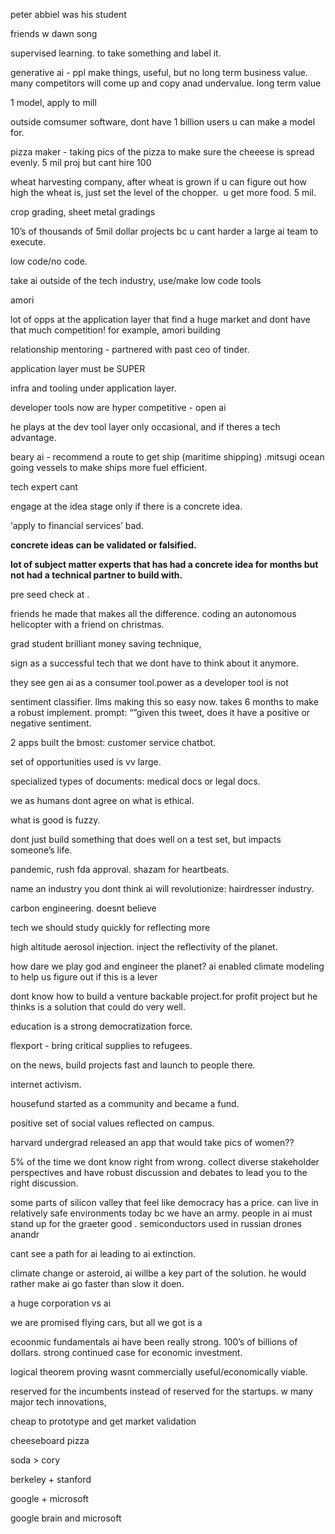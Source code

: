 peter abbiel was his student

friends w dawn song

supervised learning. to take something and label it. 

generative ai - ppl make things, useful, but no long term business value. many competitors will come up and copy anad undervalue. long term value

  

1 model, apply to mill

outside comsumer software, dont have 1 billion users u can make a model for. 

pizza maker - taking pics of the pizza to make sure the cheeese is spread evenly. 5 mil proj but cant hire 100 

  

wheat harvesting company, after wheat is grown if u can figure out how high the wheat is, just set the level of the chopper.  u get more food. 5 mil. 

crop grading, sheet metal gradings

  

  

10’s of thousands of 5mil dollar projects bc u cant harder a large ai team to execute. 

  

low code/no code. 

take ai outside of the tech industry, use/make low code tools

  

  

amori

  

  

lot of opps at the application layer that find a huge market and dont have that much competition! for example, amori building

relationship mentoring - partnered with past ceo of tinder. 

  

application layer must be SUPER 

  

infra and tooling under application layer. 

  

developer tools now are hyper competitive - open ai 

he plays at the dev tool layer only occasional, and if theres a tech advantage.

  

beary ai - recommend a route to get ship (maritime shipping) .mitsugi ocean going vessels to make ships more fuel efficient. 

  

  

  

  

tech expert cant 

engage at the idea stage only if there is a concrete idea. 

  

  

  

‘apply to financial services’ bad. 

**concrete ideas can be validated or falsified.** 

**lot of subject matter experts that has had a concrete idea for months but not had a technical partner to build with.** 

pre seed check at .

  

friends he made that makes all the difference. coding an autonomous helicopter with a friend on christmas. 

grad student brilliant money saving technique,

  

  

sign as a successful tech that we dont have to think about it anymore. 

  

they see gen ai as a consumer tool.power as a developer tool is not 

  

sentiment classifier. llms making this so easy now. takes 6 months to make a robust implement. prompt: “”given this tweet, does it have a positive or negative sentiment. 

  

2 apps built the bmost: customer service chatbot. 

set of opportunities used is vv large. 

  

specialized types of documents: medical docs or legal docs. 

  

  

we as humans dont agree on what is ethical. 

what is good is fuzzy.

dont just build something that does well on a test set, but impacts someone’s life. 

  

  

pandemic, rush fda approval. shazam for heartbeats. 

name an industry you dont think ai will revolutionize: hairdresser industry. 

  

  

carbon engineering. doesnt believe

tech we should study quickly for reflecting more 

high altitude aerosol injection. inject the reflectivity of the planet. 

how dare we play god and engineer the planet? ai enabled climate modeling to help us figure out if this is a lever 

  

dont know how to build a venture backable project.for profit project but he thinks is a solution that could do very well. 

  

education is a strong democratization force. 

  

  

flexport - bring critical supplies to refugees. 

on the news, build projects fast and launch to people there. 

internet activism. 

  

housefund started as a community and became a fund. 

  

positive set of social values reflected on campus. 

harvard undergrad released an app that would take pics of women??

  

5% of the time we dont know right from wrong. collect diverse stakeholder perspectives and have robust discussion and debates to lead you to the right discussion. 

  

some parts of silicon valley that feel like democracy has a price. can live in relatively safe environments today bc we have an army. people in ai must stand up for the graeter good . semiconductors used in russian drones anandr

  

  

cant see a path for ai leading to ai extinction. 

climate change or asteroid, ai willbe a key part of the solution. he would rather make ai go faster than slow it doen. 

a huge corporation vs ai 

  

we are promised flying cars, but all we got is a 

ecoonmic fundamentals ai have been really strong. 100’s of billions of dollars. strong continued case for economic investment. 

  

logical theorem proving wasnt commercially useful/economically viable. 

  

  

reserved for the incumbents instead of reserved for the startups. w many major tech innovations, 

  

  

cheap to prototype and get market validation

  

  

cheeseboard pizza

soda > cory

berkeley + stanford

google + microsoft

google brain and microsoft